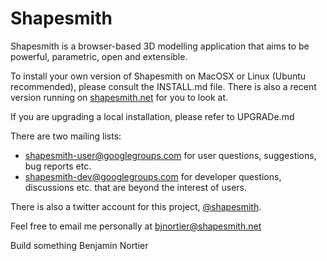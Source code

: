 # Shapesmith

Shapesmith is a browser-based 3D modelling application that aims to be powerful, parametric, open and extensible.

To install your own version of Shapesmith on MacOSX or Linux (Ubuntu recommended), please consult the INSTALL.md file. There is also a recent version running on [shapesmith.net](http://shapesmith.net) for you to look at.

If you are upgrading a local installation, please refer to UPGRADe.md

There are two mailing lists:

 * shapesmith-user@googlegroups.com for user questions, suggestions, bug reports etc. 
 * shapesmith-dev@googlegroups.com for developer questions, discussions etc. that are beyond the interest of users.

There is also a twitter account for this project, [@shapesmith](http://www.twitter.com/shapesmith).

Feel free to email me personally at bjnortier@shapesmith.net

Build something
Benjamin Nortier

